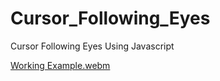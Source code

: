 # Cursor_Following_Eyes
Cursor Following Eyes Using Javascript



[Working Example.webm](https://github.com/Shaheryarkhalid/Dice_Roller/assets/41621149/718db5ce-6cee-42a9-8224-1dcddc91bd44)
